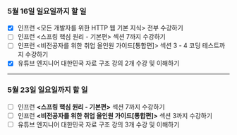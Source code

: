 ### 5월 16일 일요일까지 할 일
- [x] 인프런 <모든 개발자를 위한 HTTP 웹 기본 지식> 전부 수강하기
- [ ] 인프런 <스프링 핵심 원리 - 기본편> 섹션 7까지 수강하기
- [ ] 인프런 <비전공자를 위한 취업 올인원 가이드[통합편]> 섹션 3 - 4 코딩 테스트까지 수강하기
- [x] 유튜브 엔지니어 대한민국 자료 구조 강의 2개 수강 및 이해하기
----
### 5월 23일 일요일까지 할 일
- [ ] 인프런 **<스프링 핵심 원리 - 기본편>** 섹션 7까지 수강하기
- [ ] 인프런 **<비전공자를 위한 취업 올인원 가이드[통합편]>** 섹션 3까지 수강하기
- [ ] 유튜브 엔지니어 대한민국 자료 구조 강의 3개 수강 및 이해하기